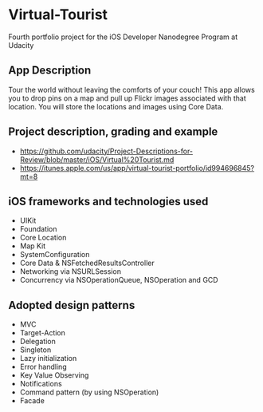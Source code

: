 # Virtual-Tourist
Fourth portfolio project for the iOS Developer Nanodegree Program at Udacity

## App Description
Tour the world without leaving the comforts of your couch! This app allows you to drop pins on a map and pull up Flickr images associated with that location. You will store the locations and images using Core Data.

## Project description, grading and example
* https://github.com/udacity/Project-Descriptions-for-Review/blob/master/iOS/Virtual%20Tourist.md
* https://itunes.apple.com/us/app/virtual-tourist-portfolio/id994696845?mt=8

## iOS frameworks and technologies used
* UIKit
* Foundation
* Core Location
* Map Kit
* SystemConfiguration
* Core Data & NSFetchedResultsController
* Networking via NSURLSession
* Concurrency via NSOperationQueue, NSOperation and GCD


## Adopted design patterns
* MVC
* Target-Action
* Delegation
* Singleton
* Lazy initialization
* Error handling
* Key Value Observing
* Notifications
* Command pattern (by using NSOperation)
* Facade
